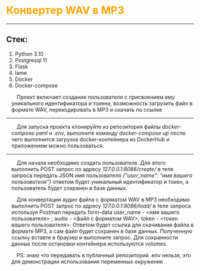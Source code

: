 # <span style="color: orange;">Конвертер WAV в MP3</span>

---

## Стек:

1. Python 3.10
2. Postgresql 11
3. Flask
4. lame
5. Docker
6. Docker-compose

<span style="text-indent: 1em; display: block; margin-left: 1em;">Проект включает создание пользователя с
присвоением ему уникального идентификатора и токена, возможность загрузить файл в формате WAV, перекодировать в MP3
и скачать по ссылке

---

<span style="text-indent: 1em; display: block; margin-left: 1em;">Для запуска проекта клонируйте из репозитория
файлы *docker-compose.yaml* и *.env*, выполните команду <span>*docker-compose up*<span> после чего выполнится 
загрузка docker-контейнера из DockerHub и приложением можно пользоваться.

---

<span style="text-indent: 1em; display: block; margin-left: 1em;">Для начала необходимо создать пользователя. Для этого
выполнить POST запрос по адресу <span>*127.0.0.1:8086/create/*<span> в теле запроса передать JSON имя
пользователя <span>*{"user_name": "имя вашего пользователя"}*<span> ответом будет уникальный идентификатор и токен, 
а пользователь будет сохранен в базе данных.

<span style="text-indent: 1em; display: block; margin-left: 1em;">Для конвертации аудио файла с форматом WAV в MP3
необходимо выполнить POST запрос по адресу <span>*127.0.0.1:8086/load/*<span>  в теле запроса используя Postman передать
form-data user_name - <имя вашего пользователя> ; audio - <файл с форматом WAV>; token - <токен вашего пользователя>.
Ответом будет ссылка для скачивания файла в формате MP3, а сам файл будет сохранен в базе данных. Полученную ссылку
вставте в браузер и выполните запрос. Для сохранности данных после остановки контейнера используются volumes.

<span style="text-indent: 1em; display: block; margin-left: 1em;">PS: знаю что передавать в публичный репозиторий .env
нельзя, это для демонстрации использования переменных окружения